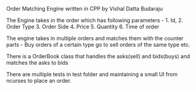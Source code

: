 Order Matching Engine written in CPP by Vishal Datta Budaraju

The Engine takes in the order which has following parameters -
    1. Id,
    2. Order Type
    3. Order Side
    4. Price
    5. Quantity
    6. Time of order 

The engine takes in multiple orders and matches them with the counter parts - Buy orders of a certain type go to sell orders of the same type etc.

There is a OrderBook class that handles the asks(sell) and bids(buys) and matches the asks to bids

There are multiple tests in test folder and maintaining a small UI from ncurses to place an order.

